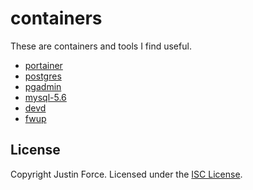 # containers

These are containers and tools I find useful.

- [portainer](portainer)
- [postgres](postgres)
- [pgadmin](pgadmin)
- [mysql-5.6](mysql-5.6)
- [devd](devd)
- [fwup](fwup)

## License

Copyright Justin Force. Licensed under the [ISC License][].

[isc license]: http://www.opensource.org/licenses/ISC
